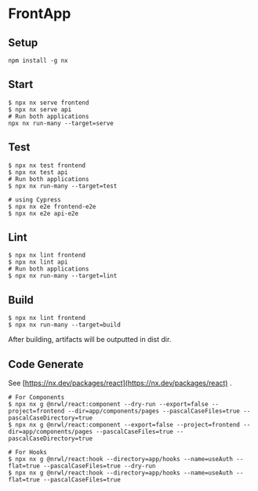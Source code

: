# FrontApp

## Setup

```
npm install -g nx
```

## Start

```
$ npx nx serve frontend
$ npx nx serve api
# Run both applications
npx nx run-many --target=serve
```

## Test

```
$ npx nx test frontend
$ npx nx test api
# Run both applications
$ npx nx run-many --target=test
```

```
# using Cypress
$ npx nx e2e frontend-e2e
$ npx nx e2e api-e2e
```

## Lint

```
$ npx nx lint frontend
$ npx nx lint api
# Run both applications
$ npx nx run-many --target=lint
```

## Build

```
$ npx nx lint frontend
$ npx nx run-many --target=build
```
After building, artifacts will be outputted in dist dir.  

## Code Generate

See [https://nx.dev/packages/react](https://nx.dev/packages/react) .

```
# For Components
$ npx nx g @nrwl/react:component --dry-run --export=false --project=frontend --dir=app/components/pages --pascalCaseFiles=true --pascalCaseDirectory=true
$ npx nx g @nrwl/react:component --export=false --project=frontend --dir=app/components/pages --pascalCaseFiles=true --pascalCaseDirectory=true
```

```
# For Hooks
$ npx nx g @nrwl/react:hook --directory=app/hooks --name=useAuth --flat=true --pascalCaseFiles=true --dry-run
$ npx nx g @nrwl/react:hook --directory=app/hooks --name=useAuth --flat=true --pascalCaseFiles=true
```
 
